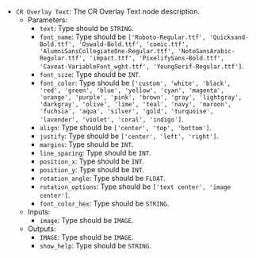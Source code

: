 - `CR Overlay Text`: The CR Overlay Text node description.
    - Parameters:
        - `text`: Type should be `STRING`.
        - `font_name`: Type should be `['Roboto-Regular.ttf', 'Quicksand-Bold.ttf', 'Oswald-Bold.ttf', 'comic.ttf', 'AlumniSansCollegiateOne-Regular.ttf', 'NotoSansArabic-Regular.ttf', 'impact.ttf', 'PixelifySans-Bold.ttf', 'Caveat-VariableFont_wght.ttf', 'YoungSerif-Regular.ttf']`.
        - `font_size`: Type should be `INT`.
        - `font_color`: Type should be `['custom', 'white', 'black', 'red', 'green', 'blue', 'yellow', 'cyan', 'magenta', 'orange', 'purple', 'pink', 'brown', 'gray', 'lightgray', 'darkgray', 'olive', 'lime', 'teal', 'navy', 'maroon', 'fuchsia', 'aqua', 'silver', 'gold', 'turquoise', 'lavender', 'violet', 'coral', 'indigo']`.
        - `align`: Type should be `['center', 'top', 'bottom']`.
        - `justify`: Type should be `['center', 'left', 'right']`.
        - `margins`: Type should be `INT`.
        - `line_spacing`: Type should be `INT`.
        - `position_x`: Type should be `INT`.
        - `position_y`: Type should be `INT`.
        - `rotation_angle`: Type should be `FLOAT`.
        - `rotation_options`: Type should be `['text center', 'image center']`.
        - `font_color_hex`: Type should be `STRING`.
    - Inputs:
        - `image`: Type should be `IMAGE`.
    - Outputs:
        - `IMAGE`: Type should be `IMAGE`.
        - `show_help`: Type should be `STRING`.
